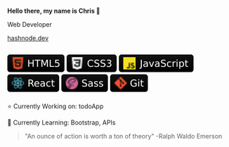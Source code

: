 **Hello there, my name is Chris 🐺**

Web Developer

[hashnode.dev](https://christopherc819.hashnode.dev)

![HTML5](webdev-icons/html5.svg) ![CSS3](webdev-icons/css3.svg) ![JavaScript](webdev-icons/javascript.svg) ![React.JS](webdev-icons/react.svg) ![SASS](webdev-icons/sass.svg) ![GIT](webdev-icons/git.svg)
---

⭐️ Currently Working on: todoApp

🌱 Currently Learning: Bootstrap, APIs

> "An ounce of action is worth a ton of theory" -Ralph Waldo Emerson
